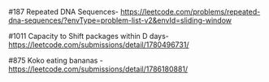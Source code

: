 #187 Repeated DNA Sequences-  https://leetcode.com/problems/repeated-dna-sequences/?envType=problem-list-v2&envId=sliding-window

#1011    Capacity to Shift packages within D days- https://leetcode.com/submissions/detail/1780496731/

 #875 Koko eating bananas - https://leetcode.com/submissions/detail/1786180881/
